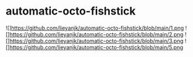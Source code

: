 # automatic-octo-fishstick
![]https://github.com/lieyanjk/automatic-octo-fishstick/blob/main/1.png
![]https://github.com/lieyanjk/automatic-octo-fishstick/blob/main/2.png
![]https://github.com/lieyanjk/automatic-octo-fishstick/blob/main/3.png
![]https://github.com/lieyanjk/automatic-octo-fishstick/blob/main/5.png
